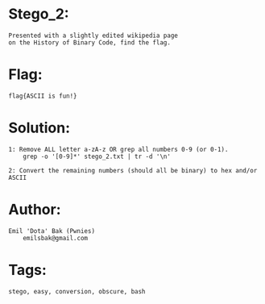 Stego_2:
========
	Presented with a slightly edited wikipedia page
	on the History of Binary Code, find the flag.
	

Flag:
=====
	flag{ASCII is fun!}


Solution:
=========
	1: Remove ALL letter a-zA-z OR grep all numbers 0-9 (or 0-1).
		grep -o '[0-9]*' stego_2.txt | tr -d '\n'

	2: Convert the remaining numbers (should all be binary) to hex and/or ASCII


Author:
=======
	Emil 'Dota' Bak (Pwnies)
		emilsbak@gmail.com


Tags:
=====
	stego, easy, conversion, obscure, bash